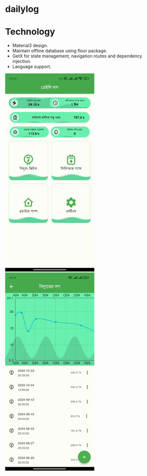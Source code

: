# dailylog

# Technology
* Material3 design.
* Maintain offline database using floor package.
* GetX for state management, navigation routes and dependency injection.
* Language support.

<img src="/screenshots/1.jpeg" height="640"/><span>
<img src="/screenshots/2.jpeg" height="640"/></span>
